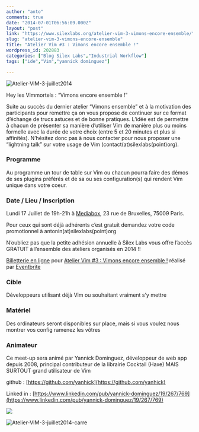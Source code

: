 ```yaml
---
author: "anto"
comments: true
date: "2014-07-01T06:56:09.000Z"
layout: "post"
link: "https://www.silexlabs.org/atelier-vim-3-vimons-encore-ensemble/"
slug: "atelier-vim-3-vimons-encore-ensemble"
title: "Atelier Vim #3 : Vimons encore ensemble !"
wordpress_id: 202883
categories: ["Blog Silex Labs","Industrial Workflow"]
tags: ["ide","Vim","yannick dominguez"]

---
```

![Atelier-VIM-3-juillet2014](https://www.silexlabs.org/wp-content/uploads/2014/07/Atelier-VIM-3-juillet2014-687x172.png)

Hey les Vimmortels : “Vimons encore ensemble !”

Suite au succès du dernier atelier “Vimons ensemble” et à la motivation des participants pour remettre ça on vous propose de continuer sur ce format d’échange de trucs astuces et de bonne pratiques.
L’idée est de permettre à chacun de présenter sa manière d’utiliser Vim de manière plus ou moins formelle avec la durée de votre choix (entre 5 et 20 minutes et plus si affinités). N’hésitez donc pas à nous contacter pour nous proposer une “lightning talk” sur votre usage de Vim (contact(at)silexlabs(point)org).


### Programme


Au programme un tour de table sur Vim ou chacun pourra faire des démos de ses plugins préférés et de sa ou ses configuration(s) qui rendent Vim unique dans votre coeur.


### Date / Lieu / Inscription


Lundi 17 Juillet de 19h-21h à [Mediabox](http://www.mediabox.fr/), 23 rue de Bruxelles, 75009 Paris.


Pour ceux qui sont déjà adhérents c’est gratuit demandez votre code promotionnel à antonin(at)silexlabs(point)org




N’oubliez pas que la petite adhésion annuelle à Silex Labs vous offre l’accès GRATUIT à l’ensemble des ateliers organisés en 2014 !!








[Billetterie en ligne](http://www.eventbrite.fr/r/etckt) pour [Atelier Vim #3 : Vimons encore ensemble !](https://www.eventbrite.fr/e/billets-atelier-vim-3-vimons-encore-ensemble-12134327099?ref=etckt) réalisé par [Eventbrite](http://www.eventbrite.fr?ref=etckt)







### Cible


Développeurs utilisant déjà Vim ou souhaitant vraiment s’y mettre


### Matériel


Des ordinateurs seront disponibles sur place, mais si vous voulez nous montrer vos config ramenez les vôtres


### Animateur


Ce meet-up sera animé par Yannick Dominguez, développeur de web app depuis 2008, principal contributeur de la librairie Cocktail (Haxe) MAIS SURTOUT grand utilisateur de Vim


github : [https://github.com/yanhick](https://github.com/yanhick)




Linked in : [https://www.linkedin.com/pub/yannick-dominguez/19/267/769](https://www.linkedin.com/pub/yannick-dominguez/19/267/769)


![](https://lh4.googleusercontent.com/JWBywAb8aEx9HIi872_Mvc-kcg-C7gJiQUn3xL4pbkN1X72yFnLS5TX38B2yHvDhB-wKeSfxvT8hpuaeKFemAwlfTh6XGkSocBBLy7TrIFykCcMFYqL-fPwsqnJMvz1TcA)

![Atelier-VIM-3-juillet2014-carre](https://www.silexlabs.org/wp-content/uploads/2014/07/Atelier-VIM-3-juillet2014-carre.png)

